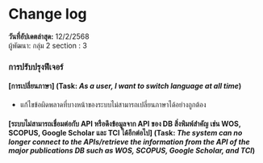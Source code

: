 # Change log 

**วันที่อัปเดตล่าสุด:** 12/2/2568\
ผู้พัฒนา: กลุ่ม 2 section : 3

### การปรับปรุงฟีเจอร์

#### [การเปลี่ยนภาษา] (Task: *As a user, I want to switch language at all time*)
- แก้ไขข้อผิดพลาดที่บางหน้าของระบบไม่สามารถเปลี่ยนภาษาได้อย่างถูกต้อง

#### [ระบบไม่สามารถเชื่อมต่อกับ API หรือดึงข้อมูลจาก API ของ DB สิ่งพิมพ์สำคัญ เช่น WOS, SCOPUS, Google Scholar และ TCI ได้อีกต่อไป] (Task: *The system can no longer connect to the APIs/retrieve the information from the API of the major publications DB such as WOS, SCOPUS, Google Scholar, and TCI*)
